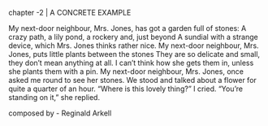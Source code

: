 chapter -2 | A CONCRETE EXAMPLE


My next-door neighbour, Mrs. Jones,
has got a garden full of stones:
A crazy path, a lily pond,
a rockery and, just beyond
A sundial with a strange device,
which Mrs. Jones thinks rather nice.
My next-door neighbour, Mrs. Jones,
puts little plants between the stones
They are so delicate and small,
they don’t mean anything at all.
I can’t think how she gets them in,
unless she plants them with a pin.
My next-door neighbour, Mrs. Jones,
once asked me round to see her stones.
We stood and talked about a flower
for quite a quarter of an hour.
“Where is this lovely thing?” I cried.
“You’re standing on it,” she replied.

composed by - Reginald Arkell
